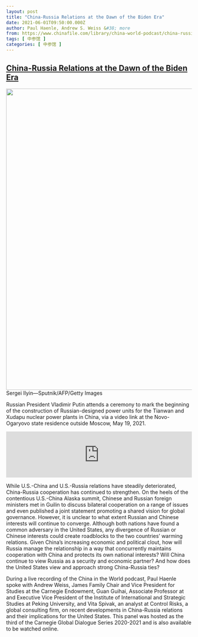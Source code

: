 ```yaml
---
layout: post
title: "China-Russia Relations at the Dawn of the Biden Era"
date: 2021-06-01T09:50:00.000Z
author: Paul Haenle, Andrew S. Weiss &#38; more
from: https://www.chinafile.com/library/china-world-podcast/china-russia-relations-dawn-of-biden-era
tags: [ 中参馆 ]
categories: [ 中参馆 ]
---
```

<!--1622541000000-->
[China-Russia Relations at the Dawn of the Biden Era](https://www.chinafile.com/library/china-world-podcast/china-russia-relations-dawn-of-biden-era)
------

<div>
<div class="view view-featured-photo view-id-featured_photo view-display-id-panel_pane_1 visual-box view-dom-id-2c081b902ec8eb2cc293de94ddcae8a5">                  <div class="content view-content">        <div class="views-row views-row-1">        <div class="views-field views-field-field-common-featured-photo">        <div class="field-content"><a href="https://www.chinafile.com/sites/default/files/assets/images/article/featured/gettyimages-1232978659.jpeg" title="China-Russia Relations at the Dawn of the Biden Era" class="colorbox" data-colorbox-gallery="gallery-node-53241-imxW9o3ykQs" data-cbox-img-attrs="{"title": "", "alt": ""}"><img src="https://www.chinafile.com/sites/default/files/styles/large/public/assets/images/article/featured/gettyimages-1232978659.jpeg?itok=LT8J7kpG" width="1200" height="818" alt title referrerpolicy="no-referrer"></a></div>  </div>    <div>        <div class="photo-credit">Sergei Ilyin—Sputnik/AFP/Getty Images</div>  </div>    <div>        <div class="photo-caption"><p>Russian President Vladimir Putin attends a ceremony to mark the beginning of the construction of Russian-designed power units for the Tianwan and Xudapu nuclear power plants in China, via a video link at the Novo-Ogaryovo state residence outside Moscow, May 19, 2021.</p></div>  </div>  </div>    </div>            </div>            <div class="content">    <div class="field field-name-field-soundcloud-url field-type-soundcloud field-label-hidden">                      <iframe width="100%" height="125" scrolling="no" frameborder="no" src="https://w.soundcloud.com/player/?visual=false&url=https%3A%2F%2Fapi.soundcloud.com%2Ftracks%2F1048883221&show_artwork=true&auto_play=false&show_playcount=true&color=dd2f26"></iframe>            </div><div class="field field-name-body field-type-text-with-summary field-label-hidden">      <p class="dropcap">While U.S.-China and U.S.-Russia relations have steadily deteriorated, China-Russia cooperation has continued to strengthen. On the heels of the contentious U.S.-China Alaska summit, Chinese and Russian foreign ministers met in Guilin to discuss bilateral cooperation on a range of issues and even published a joint statement promoting a shared vision for global governance. However, it is unclear to what extent Russian and Chinese interests will continue to converge. Although both nations have found a common adversary in the United States, any divergence of Russian or Chinese interests could create roadblocks to the two countries’ warming relations. Given China’s increasing economic and political clout, how will Russia manage the relationship in a way that concurrently maintains cooperation with China and protects its own national interests? Will China continue to view Russia as a security and economic partner? And how does the United States view and approach strong China-Russia ties?</p><p>During a live recording of the China in the World podcast, Paul Haenle spoke with Andrew Weiss, James Family Chair and Vice President for Studies at the Carnegie Endowment, Guan Guihai, Associate Professor at and Executive Vice President of the Institute of International and Strategic Studies at Peking University, and Vita Spivak, an analyst at Control Risks, a global consulting firm, on recent developments in China-Russia relations and their implications for the United States. This panel was hosted as the third of the Carnegie Global Dialogue Series 2020-2021 and is also available to be watched online.<span class="cube"></span></p>  </div>  </div>
</div>
